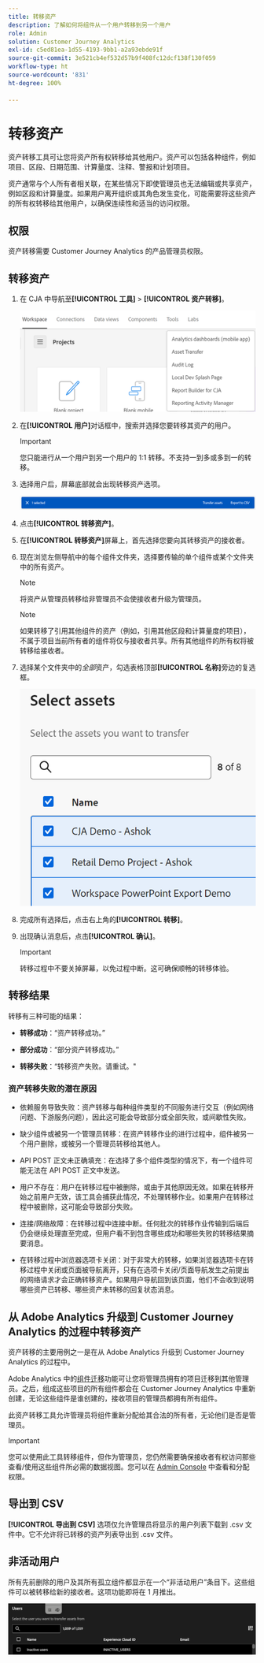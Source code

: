 ```yaml
---
title: 转移资产
description: 了解如何将组件从一个用户转移到另一个用户
role: Admin
solution: Customer Journey Analytics
exl-id: c5ed81ea-1d55-4193-9bb1-a2a93ebde91f
source-git-commit: 3e521cb4ef532d57b9f408fc12dcf138f130f059
workflow-type: ht
source-wordcount: '831'
ht-degree: 100%

---
```


# 转移资产

资产转移工具可让您将资产所有权转移给其他用户。资产可以包括各种组件，例如项目、区段、日期范围、计算量度、注释、警报和计划项目。

资产通常与个人所有者相关联，在某些情况下即使管理员也无法编辑或共享资产，例如区段和计算量度。如果用户离开组织或其角色发生变化，可能需要将这些资产的所有权转移给其他用户，以确保连续性和适当的访问权限。

## 权限

资产转移需要 Customer Journey Analytics 的产品管理员权限。

## 转移资产

1. 在 CJA 中导航至&#x200B;**[!UICONTROL 工具]** > **[!UICONTROL 资产转移]**。

   ![资产转移菜单项](/help/tools/asset-transfer/assets/asset-transfer.png)

1. 在&#x200B;**[!UICONTROL 用户]**&#x200B;对话框中，搜索并选择您要转移其资产的用户。

   >[!IMPORTANT]
   >
   >您只能进行从一个用户到另一个用户的 1:1 转移。不支持一到多或多到一的转移。


1. 选择用户后，屏幕底部就会出现转移资产选项。

   ![转移资产菜单选项](/help/tools/asset-transfer/assets/after-selection.png)

1. 点击&#x200B;**[!UICONTROL 转移资产]**。

1. 在&#x200B;**[!UICONTROL 转移资产]**&#x200B;屏幕上，首先选择您要向其转移资产的接收者。

1. 现在浏览左侧导航中的每个组件文件夹，选择要传输的单个组件或某个文件夹中的所有资产。

   >[!NOTE]
   >
   >将资产从管理员转移给非管理员不会使接收者升级为管理员。


   >[!NOTE]
   >
   >    如果转移了引用其他组件的资产（例如，引用其他区段和计算量度的项目），不属于项目当前所有者的组件将仅与接收者共享。所有其他组件的所有权将被转移给接收者。

1. 选择某个文件夹中的&#x200B;_全部_&#x200B;资产，勾选表格顶部&#x200B;**[!UICONTROL 名称]**&#x200B;旁边的复选框。

   ![选择要转移的资产](/help/tools/asset-transfer/assets/select-assets.png)

1. 完成所有选择后，点击右上角的&#x200B;**[!UICONTROL 转移]**。

1. 出现确认消息后，点击&#x200B;**[!UICONTROL 确认]**。

   >[!IMPORTANT]
   >
   >转移过程中不要关掉屏幕，以免过程中断。这可确保顺畅的转移体验。

## 转移结果

转移有三种可能的结果：

- **转移成功**：“资产转移成功。”

- **部分成功**：“部分资产转移成功。”

- **转移失败**：“转移资产失败。请重试。&quot;

### 资产转移失败的潜在原因

- 依赖服务导致失败：资产转移与每种组件类型的不同服务进行交互（例如网络问题、下游服务问题），因此这可能会导致部分或全部失败，或间歇性失败。

- 缺少组件或被另一个管理员转移：在资产转移作业的进行过程中，组件被另一个用户删除，或被另一个管理员转移给其他人。

- API POST 正文未正确填充：在选择了多个组件类型的情况下，有一个组件可能无法在 API POST 正文中发送。

- 用户不存在：用户在转移过程中被删除，或由于其他原因无效。如果在转移开始之前用户无效，该工具会捕获此情况，不处理转移作业。如果用户在转移过程中被删除，这可能会导致部分失败。

- 连接/网络故障：在转移过程中连接中断。任何批次的转移作业传输到后端后仍会继续处理直至完成，但用户看不到包含哪些成功和哪些失败的转移结果摘要消息。

- 在转移过程中浏览器选项卡关闭：对于非常大的转移，如果浏览器选项卡在转移过程中关闭或页面被导航离开，只有在选项卡关闭/页面导航发生之前提出的网络请求才会正确转移资产。如果用户导航回到该页面，他们不会收到说明哪些资产已转移、哪些资产未转移的回复状态消息。

## 从 Adobe Analytics 升级到 Customer Journey Analytics 的过程中转移资产

资产转移的主要用例之一是在从 Adobe Analytics 升级到 Customer Journey Analytics 的过程中。

Adobe Analytics 中的[组件迁移](https://experienceleague.adobe.com/zh-hans/docs/analytics/admin/admin-tools/component-migration/component-migration)功能可让您将管理员拥有的项目迁移到其他管理员。之后，组成这些项目的所有组件都会在 Customer Journey Analytics 中重新创建，无论这些组件是谁创建的，接收项目的管理员都拥有所有组件。

此资产转移工具允许管理员将组件重新分配给其合法的所有者，无论他们是否是管理员。

>[!IMPORTANT]
>
>您可以使用此工具转移组件，但作为管理员，您仍然需要确保接收者有权访问那些查看/使用这些组件所必需的数据视图。您可以在 [Admin Console](https://helpx.adobe.com/cn/enterprise/using/admin-console.html) 中查看和分配权限。

## 导出到 CSV

**[!UICONTROL 导出到 CSV]** 选项仅允许管理员将显示的用户列表下载到 .csv 文件中。它不允许将已转移的资产列表导出到 .csv 文件。

## 非活动用户

所有先前删除的用户及其所有孤立组件都显示在一个“非活动用户”条目下。这些组件可以被转移给新的接收者。这项功能即将在 1 月推出。

![转移资产 UI 中显示非活动用户](assets/inactive-users.png)


